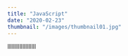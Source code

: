 ```yaml
---
title: "JavaScript"
date: "2020-02-23"
thumbnail: "/images/thumbnail01.jpg"
---
```


lllllllllllllllllll
